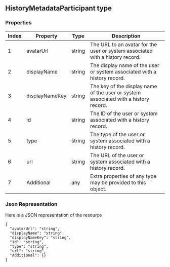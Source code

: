 ## HistoryMetadataParticipant type
### Properties
| Index | Property       | Type   | Description                                                                         |
|-------|----------------|--------|-------------------------------------------------------------------------------------|
| 1     | avatarUrl      | string | The URL to an avatar for the user or system associated with a history record.       |
| 2     | displayName    | string | The display name of the user or system associated with a history record.            |
| 3     | displayNameKey | string | The key of the display name of the user or system associated with a history record. |
| 4     | id             | string | The ID of the user or system associated with a history record.                      |
| 5     | type           | string | The type of the user or system associated with a history record.                    |
| 6     | url            | string | The URL of the user or system associated with a history record.                     |
| 7     | Additional     | any    | Extra properties of any type may be provided to this object.                        |

### Json Representation
Here is a JSON representation of the resource

```http 
{
  "avatarUrl": "string",
  "displayName": "string",
  "displayNameKey": "string",
  "id": "string",
  "type": "string",
  "url": "string",
  "Additional": {}
}
```
